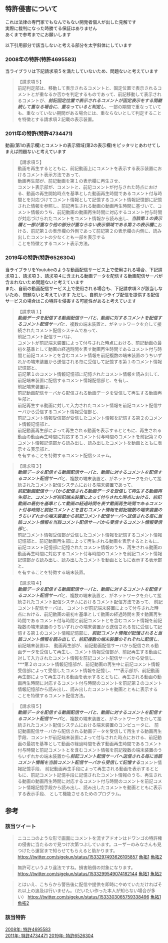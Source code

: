 ## 特許侵害について
これは法律の専門家でもなんでもない開発者個人が出した見解です  
実際に裁判になった時勝てる保証はありません  
あくまで参考までにお願いします  

以下引用部分で該当しないと考える部分を太字斜体にしています
### 2008年の特許(特許4695583)
当ライブラリは下記請求項５を満たしていないため、問題ないと考えています
>【請求項５】  
>  前記判定部は、移動して表示されるコメントと、固定位置で表示されるコメントとが重なるか否かを判定するものであって、前記移動して表示されるコメントが、***前記固定位置で表示されるコメントが固定表示をする間継続して重なる場合に、重なっていると判定し***、一部の期間で重なっていても、重なっていない期間がある場合には、重ならないとして判定することを特徴とする請求項２記載の表示装置。
### 2011年の特許(特許4734471)
動画(第1の表示欄)とコメントの表示領域(第2の表示欄)をピッタリとあわせてしまえば問題ないと考えています
>【請求項５】  
> 動画を再生するとともに、前記動画上にコメントを表示する表示装置におけるコメント表示方法であって、  
> 動画再生部が、前記動画を第１の表示欄に再生させ、  
> コメント表示部が、コメントと、前記コメントが付与された時点における、動画の再生開始時点を基準とした動画再生時間であるコメント付与時間とを対応づけてコメント情報として記憶するコメント情報記憶部に記憶された情報を参照し、前記再生される動画の動画再生時間に基づいて、コメント情報のうち、前記動画の動画再生時間に対応するコメント付与時間が対応づけられたコメントをコメント情報から読み出し、***当該第１の表示欄と一部が重なり他の部分が重ならない表示領域である第２の表示欄***における、前記第１の表示欄の外側であって前記第２の表示欄の内側に、読み出したコメントの少なくとも一部を表示する  
> ことを特徴とするコメント表示方法。
### 2019年の特許(特許6526304)
当ライブラリをYoutubeのような動画配信サービス上で使用される場合、下記請求項１、請求項３、請求項４に含まれる動画データを配信する動画配信サーバが含まれないため問題ないと考えています  
また、自前の動画配信サービス上で使用される場合も、下記請求項３が該当しないため、問題ないと考えています
ただし、自前かつライブ配信を提供する配信サービスの場合はこの特許を侵害する可能性があると考えています
>【請求項１】  
> ***動画データを配信する動画配信サーバと、動画に対するコメントを配信するコメント配信サーバ***と、複数の端末装置と、がネットワークを介して接続されたコメント配信システムであって、  
> 前記コメント配信サーバは、  
> コメントが前記端末装置によって付与された時点における、前記動画の最初を基準として動画の経過時間を表す動画再生時間であるコメント付与時間と前記コメントとを含むコメント情報を前記複数の端末装置のうちいずれかの端末装置から送信される毎に受信して記憶する第１のコメント情報記憶部と、  
> 前記第１のコメント情報記憶部に記憶されたコメント情報を読み出して、前記端末装置に配信するコメント情報配信部と、を有し、  
> 前記端末装置は、  
> 前記動画配信サーバから配信される動画データを受信して再生する動画再生部と、  
> 前記再生する動画に対して入力されたコメント情報を前記コメント配信サーバから受信するコメント情報受信部と、  
> 前記コメント情報受信部が受信したコメント情報を記憶する第２のコメント情報記憶部と、  
> 前記動画再生部によって再生される動画を表示するとともに、再生される動画の動画再生時間に対応するコメント付与時間のコメントを前記第２のコメント情報記憶部から読み出し、読み出したコメントを動画とともに表示する表示部と、  
> を有することを特徴するコメント配信システム。

>【請求項３】  
> ***動画データを配信する動画配信サーバと、動画に対するコメントを配信するコメント配信サーバ***と、複数の端末装置と、がネットワークを介して接続されたコメント配信システムにおける端末装置であって、  
> ***前記動画配信サーバから配信される動画データを受信して再生する動画再生部と、コメントが前記端末装置によって付与された時点における、前記動画の最初を基準として動画の経過時間を表す動画再生時間であるコメント付与時間と前記コメントとを含むコメント情報を前記複数の端末装置のうちいずれかの端末装置から前記コメント配信サーバへ送信される毎に当該コメント情報を当該コメント配信サーバから受信するコメント情報受信部***と、  
> 前記コメント情報受信部が受信したコメント情報を記憶するコメント情報記憶部と、前記動画再生部によって再生される動画を表示するとともに、前記コメント記憶部に記憶されたコメント情報のうち、再生される動画の動画再生時間に対応するコメント付与時間のコメントを前記コメント情報記憶部から読み出し、読み出したコメントを動画とともに表示する表示部と、  
> を有することを特徴する端末装置。

> 【請求項４】  
> ***動画データを配信する動画配信サーバと、動画に対するコメントを配信するコメント配信サーバ***と、複数の端末装置と、がネットワークを介して接続されたコメント配信システムにおけるコメント配信方法であって、
> 前記コメント配信サーバは、
> コメントが前記端末装置によって付与された時点における、前記動画の最初を基準として動画の経過時間を表す動画再生時間であるコメント付与時間と前記コメントとを含むコメント情報を前記複数の端末装置のうちいずれかの端末装置から送信される毎に受信して記憶する第１のコメント情報記憶部に、***前記コメント情報が記憶されると当該コメント情報を読み出して、前記複数の端末装置のそれぞれに配信し***、
> 前記端末装置は、
> 動画再生部が、前記動画配信サーバから配信される動画データを受信して再生し、コメント情報受信部が、前記再生する動画に対して入力されたコメント情報を前記コメント配信サーバから受信し、***第２のコメント情報記憶部が、前記動画の再生中に前記コメント情報受信部によって受信したコメント情報を記憶し、***表示部が、前記動画再生部によって再生される動画を表示するとともに、再生される動画の動画再生時間に対応するコメント付与時間のコメントを前記第２のコメント情報記憶部から読み出し、読み出したコメントを動画とともに表示する
> ことを特徴するコメント配信方法。 

>【請求項５】  
> ***動画データを配信する動画配信サーバと、動画に対するコメントを配信するコメント配信サーバ***と、複数の端末装置と、がネットワークを介して接続されたコメント配信システムにおける端末装置のコンピュータに、
> 前記動画配信サーバから配信される動画データを受信して再生する動画再生手段、コメントが前記端末装置によって付与された時点における、前記動画の最初を基準として動画の経過時間を表す動画再生時間であるコメント付与時間と前記コメントとを含むコメント情報を前記複数の端末装置のうちいずれかの端末装置から***前記コメント配信サーバへ送信される毎に当該コメント情報を当該コメント配信サーバから受信して記憶する***コメント情報記憶手段、
> 前記動画再生手段によって再生される動画を表示するとともに、前記コメント記憶手段に記憶されたコメント情報のうち、再生される動画の動画再生時間に対応するコメント付与時間のコメントを前記コメント情報記憶手段から読み出し、読み出したコメントを動画とともに表示する表示手段、
> として機能させるためのプログラム。

## 参考
### 該当ツイート
>ニコニコのような形で画面にコメントを流すアドオンはドワンゴの特許権の侵害に当たるので見つけ次第つぶしています。ユーザーのみなさんも見つけたら運営まで知らせてもらえると助かります。  
>https://twitter.com/sigekun/status/1533297493626105857 [魚拓1](https://web.archive.org/web/20220615065148/https://twitter.com/sigekun/status/1533297493626105857) [魚拓2](https://megalodon.jp/2022-0616-0806-08/https://twitter.com:443/sigekun/status/1533297493626105857)

>無許可というより違法ですね。損害賠償の対象になります。
>https://twitter.com/sigekun/status/1533299549074182144 [魚拓1](https://web.archive.org/web/20220605054443/https://twitter.com/sigekun/status/1533299549074182144) [魚拓2](https://megalodon.jp/2022-0616-0814-39/https://twitter.com:443/sigekun/status/1533299549074182144)

>とはいえ、こちらから警告後に配信や提供を即時にやめていただければそれ以上の追及は行いません。（だいたい作った本人が知らない場合が多い）
>https://twitter.com/sigekun/status/1533303065759338496 [魚拓1](https://web.archive.org/web/20220615231828/https://twitter.com/sigekun/status/1533303065759338496) [魚拓2](https://megalodon.jp/2022-0616-0816-32/https://twitter.com:443/sigekun/status/1533303065759338496)

### 該当特許
[2008年: 特許4695583](https://www.j-platpat.inpit.go.jp/c1800/PU/JP-2006-333851/7294651F33633E1EBF3DEC66FAE0ECAD878D19E1829C378FC81D26BBD0A4263B/10/ja)  
[2011年: 特許4734471](https://www.j-platpat.inpit.go.jp/c1800/PU/JP-4734471/9085C128B7ED7D57F6C2F09D9BE4FCB496E638331DB9EC7ADE1E3A44999A3878/15/ja)
[2019年: 特許6526304](https://www.j-platpat.inpit.go.jp/c1800/PU/JP-6526304/D8AF77CFB92D96C785FEECBD690C53E2F9023F1739E7A5BBDAB588E2ECAC5316/15/ja)
